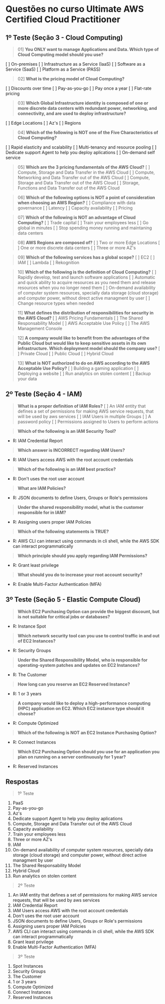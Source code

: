 # Questões no curso Ultimate AWS Certified Cloud Practitioner

## 1º Teste (Seção 3 - Cloud Computing)

> 01] **You ONLY want to manage Applications and Data. Which type of Cloud Computing model should you use?**

[ ] On-premises [ ] Infrastructure as a Service (IaaS) [ ] Software as a Service (SaaS) [ ] Platform as a Service (PASS)

> 02] **What is the pricing model of Cloud Computing?**

[ ] Discounts over time [ ] Pay-as-you-go [ ] Pay once a year [ ] Flat-rate pricing

> 03] **Which Global Infrastructure identity is composed of one or more discrete data centers with redundant power, networking, and connectivity, and are used to deploy infrastructure?**

[ ] Edge Locations [ ] Az's [ ] Regions

> 04] **Which of the following is NOT one of the Five Characteristics of Cloud Computing?**

[ ] Rapid elasticity and scalability [ ] Multi-tenancy and resource pooling [ ] Dedicate support Agent to help you deploy aplications [ ] On-demand self service

> 05] **Which are the 3 pricing fundamentals of the AWS Cloud?**
[ ] Compute, Storage and Data Transfer in the AWS Cloud [ ] Compute, Networking and Data Transfer out of the AWS Cloud [ ] Compute, Storage and Data Transfer out of the AWS Cloud [ ] Storage, Functions and Data Transfer out of the AWS Cloud

> 06] **Which of the following options is NOT a point of consideration when choosing an AWS Region?**
[ ] Compliance with data governance [ ] Latency [ ] Capacity availability [ ] Pricing

> 07] **Which of the following is NOT an advantage of Cloud Computing?**
[ ] Trade capital [ ] Train your employees less [ ] Go global in minutes [ ] Stop spending money running and maintaning data centers

> 08] **AWS Regions are composed of?**
[ ] Two or more Edge Locations [ ] One or more discrete data centers [ ] Three or more AZ's

> 09] **Which of the following services has a global scope?**
[ ] EC2 [ ] IAM [ ] Lambda [ ] Rekognition

> 10] **Which of the following is the definition of Cloud Computing?**
[ ] Rapidly develop, test and launch software applications [ ] Automatic and quick ability to acquire resources as you need them and release resources when you no longer need them [ ] On-demand availability of computer system resources, specially data storage (cloud storage) and computer power, without direct active managment by user [ ] Change resource types when needed

> 11] **What defines the distribution of responsibilities for security in the AWS Cloud?**
[ ] AWS Pricing Fundamentals [ ] The Shared Responsability Model [ ] AWS Acceptable Use Policy [ ] The AWS Management Console

> 12] **A company would like to benefit from the advantages of the Public Cloud but would like to keep sensitive assets in its own infrastructure. Which deployment model should the company use?**
[ ] Private Cloud [ ] Public Cloud [ ] Hybrid Cloud

> 13] **What is NOT authorized to do on AWS according to the AWS Acceptable Use Policy?**
[ ] Building a gaming application [ ] Deploying a website [ ] Run analytics on stolen content [ ] Backup your data

## 2º Teste (Seção 4 - IAM)

> **What is a proper definition of IAM Roles?**
[ ] An IAM entity that defines a set of permissions for making AWS service requests, that will be used by aws services [ ] IAM Users in multiple Groups [ ] A password policy [ ] Permissions assigned to Users to perform actions

> **Which of the following is an IAM Security Tool?**
- R: IAM Credential Report

> **Which answer is INCORRECT regarding IAM Users?**
- R: IAM Users access AWS with the root account credentials

> **Which of the following is an IAM best practice?**
- R: Don't uses the root user account

> **What are IAM Policies?**
- R: JSON documents to define Users, Groups or Role's permissions

> **Under the shared responsibility model, what is the customer responsible for in IAM?**
- R: Assigning users proper IAM Policies

> **Which of the following statements is TRUE?**
- R: AWS CLI can interact using commands in cli shell, while the AWS SDK can interact programmatically

> **Which principle should you apply regarding IAM Permissions?**
- R: Grant least privilege

> **What should you do to increase your root account security?**
- R: Enable Multi-Factor Authentication (MFA)

## 3º Teste (Seção 5 - Elastic Compute Cloud)

> **Which EC2 Purchasing Option can provide the biggest discount, but is not suitable for critical jobs or databases?**
- R: Instance Spot

> **Which network security tool can you use to control traffic in and out of EC2 Instances?**
- R: Security Groups

> **Under the Shared Responsibility Model, who is responsible for operating-system patches and updates on EC2 Instances?**
- R: The Customer

> **How long can you reserve an EC2 Reserved Instance?**
- R: 1 or 3 years

> **A company would like to deploy a high-performance computing (HPC) application on EC2. Which EC2 instance type should it choose?**
- R: Compute Optimized

> **Which of the following is NOT an EC2 Instance Purchasing Option?**
- R: Connect Instances

> **Which EC2 Purchasing Option should you use for an application you plan on running on a server continuously for 1 year?**
- R: Reserved Instances

## Respostas

> 1º Teste 
01) PaaS
02) Pay-as-you-go
03) Az's
04) Dedicate support Agent to help you deploy aplications
05) Compute, Storage and Data Transfer out of the AWS Cloud
06) Capacity availability
07) Train your employees less
08) Three or more AZ's
09) IAM
10) On-demand availability of computer system resources, specially data storage (cloud storage) and computer power, without direct active managment by user
11) The Shared Responsability Model
12) Hybrid Cloud
13) Run analytics on stolen content

> 2º Teste
01) An IAM entity that defines a set of permissions for making AWS service requests, that will be used by aws services
02) IAM Credential Report
03) IAM Users access AWS with the root account credentials
04) Don't uses the root user account
05) JSON documents to define Users, Groups or Role's permissions
06) Assigning users proper IAM Policies
07) AWS CLI can interact using commands in cli shell, while the AWS SDK can interact programmatically
08) Grant least privilege
09) Enable Multi-Factor Authentication (MFA)

> 3º Teste
01) Spot Instances
02) Security Groups
03) The Customer
04) 1 or 3 years
05) Compute Optimized
06) Connect Instances
07) Reserved Instances